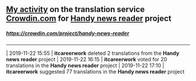 ## [My activity](https://crowdin.com/profile/itcareerwork/activity "My profile") on the translation service [Crowdin.com](https://crowdin.com "crowdin.com") for [Handy news reader](https://crowdin.com/project/handy-news-reader "Handy news reader Crowdin") project
##### <https://crowdin.com/project/handy-news-reader>
***
| 2019-11-22 15:55 | **itcareerwork** deleted 2 translations from the **Handy news reader** project
| 2019-11-22 16:15 | **itcareerwork** voted for 20 translations in the **Handy news reader** project
| 2019-11-22 17:10 | **itcareerwork** suggested 77 translations in the **Handy news reader** project
